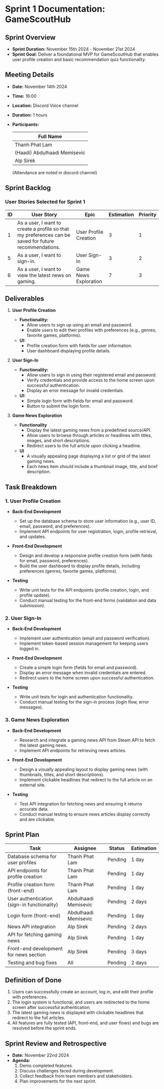 # Sprint 1 Documentation: GameScoutHub

## Sprint Overview

- **Sprint Duration:** November 15th 2024 - November 21st 2024
- **Sprint Goal:** Deliver a foundational MVP for GameScoutHub that enables user profile creation and basic recommendation quiz functionality.

## Meeting Details

- **Date:** November 14th 2024
- **Time:** 16:00
- **Location:** Discord Voice channel
- **Duration:** 1 hours
- **Participants:**

  | Full Name                    |
  | ---------------------------- |
  | Thanh Phat Lam               |
  | (Haadi) Abdulhaadi Memisevic |
  | Alp Sirek                    |

  (Attendance are noted in discord channel)

## Sprint Backlog

### User Stories Selected for Sprint 1

| ID  | User Story                                                                                                  | Epic                            | Estimation | Priority |
| --- | ----------------------------------------------------------------------------------------------------------- | ------------------------------- | ---------- | -------- |
| 1   | As a user, I want to create a profile so that my preferences can be saved for future recommendations.       | User Profile Creation           | 3          | 1        |
| 5   | As a user, I want to sign-in.                                                                               | User Sign-In                    | 3         | 2        |
| 6   | As a user, I want to view the latest news on gaming.                                                        | Game News Exploration           | 7          | 3        |

## Deliverables

1. **User Profile Creation**

   - **Functionality:**
     - Allow users to sign up using an email and password.
     - Enable users to edit their profiles with preferences (e.g., genres, favorite games, platforms).
   - **UI:**
     - Profile creation form with fields for user information.
     - User dashboard displaying profile details.

2. **User Sign-In**

   - **Functionality:**
     - Allow users to sign in using their registered email and password.
     - Verify credentials and provide access to the home screen upon successful authentication.
     - Display an error message for invalid credentials.
   - **UI:**
     - Simple login form with fields for email and password.
     - Button to submit the login form.

3. **Game News Exploration**
   
   - **Functionality**
     - Display the latest gaming news from a predefined source/API.
     - Allow users to browse through articles or headlines with titles, images, and short descriptions.
     - Redirect users to the full article upon clicking a headline.
   - **UI**
     - A visually appealing page displaying a list or grid of the latest gaming news.
     - Each news item should include a thumbnail image, title, and brief description.

## Task Breakdown

### 1. User Profile Creation

- **Back-End Development**
  - Set up the database schema to store user information (e.g., user ID, email, password, and preferences).
  - Implement API endpoints for user registration, login, profile retrieval, and updates.
  
- **Front-End Development**
  - Design and develop a responsive profile creation form (with fields for email, password, preferences).
  - Build the user dashboard to display profile details, including preferences (genres, favorite games, platforms).
  
- **Testing**
  - Write unit tests for the API endpoints (profile creation, login, and profile update).
  - Conduct manual testing for the front-end forms (validation and data submission).

### 2. User Sign-In

- **Back-End Development**
  - Implement user authentication (email and password verification).
  - Implement token-based session management for keeping users logged in.
  
- **Front-End Development**
  - Create a simple login form (fields for email and password).
  - Display an error message when invalid credentials are entered.
  - Redirect users to the home screen upon successful authentication.
  
- **Testing**
  - Write unit tests for login and authentication functionality.
  - Conduct manual testing for the sign-in process (login flow, error messages).

### 3. Game News Exploration

- **Back-End Development**
  - Research and integrate a gaming news API from Steam API to fetch the latest gaming news.
  - Implement API endpoints for retrieving news articles.

- **Front-End Development**
  - Design a visually appealing layout to display gaming news (with thumbnails, titles, and short descriptions).
  - Implement clickable headlines that redirect to the full article on an external site.
  
- **Testing**
  - Test API integration for fetching news and ensuring it returns accurate data.
  - Conduct manual testing to ensure news articles display correctly and are clickable.

## Sprint Plan

| Task                                          | Assignee             | Status  | Estimation |
| --------------------------------------------- | -------------------- | ------- | ---------- |
| Database schema for user profiles             | Thanh Phat Lam       | Pending | 1 day      |
| API endpoints for profile creation            | Thanh Phat Lam       | Pending | 1 day      |
| Profile creation form (front-end)             | Thanh Phat Lam       | Pending | 1 day      |
| User authentication (sign-in functionality)   | Abdulhaadi Memisevic | Pending | 2 days     |
| Login form (front-end)                        | Abdulhaadi Memisevic | Pending | 1 day      |
| News API integration                          | Alp Sirek            | Pending | 2 days     |
| API for fetching gaming news                  | Alp Sirek            | Pending | 1 day      |
| Front-end development for news section        | Alp Sirek            | Pending | 3 days     |
| Testing and bug fixes                         | All                  | Pending | 2 days     |

## Definition of Done

1. Users can successfully create an account, log in, and edit their profile with preferences.
2. The login system is functional, and users are redirected to the home screen after successful authentication.
3. The latest gaming news is displayed with clickable headlines that redirect to the full articles.
4. All features are fully tested (API, front-end, and user flows) and bugs are resolved before the sprint ends.


## Sprint Review and Retrospective

- **Date:** November 22nd 2024
- **Agenda:**
  1. Demo completed features.
  2. Discuss challenges faced during development.
  3. Collect feedback from team members and stakeholders.
  4. Plan improvements for the next sprint.
